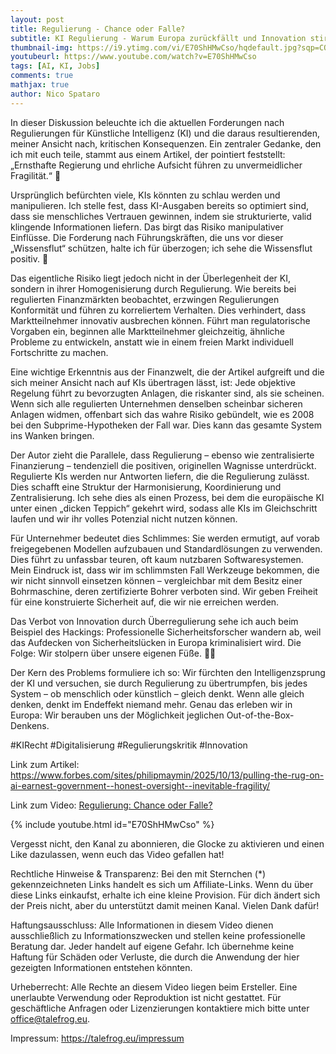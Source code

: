 ```yaml
---
layout: post
title: Regulierung - Chance oder Falle?
subtitle: KI Regulierung - Warum Europa zurückfällt und Innovation stirbt
thumbnail-img: https://i9.ytimg.com/vi/E70ShHMwCso/hqdefault.jpg?sqp=COjJvccG&rs=AOn4CLDXctEODHhpYNgQ_MVsDIdHSjuB0w
youtubeurl: https://www.youtube.com/watch?v=E70ShHMwCso
tags: [AI, KI, Jobs]
comments: true
mathjax: true
author: Nico Spataro
---
```


In dieser Diskussion beleuchte ich die aktuellen Forderungen nach Regulierungen für Künstliche Intelligenz (KI) und die daraus resultierenden, meiner Ansicht nach, kritischen Konsequenzen. Ein zentraler Gedanke, den ich mit euch teile, stammt aus einem Artikel, der pointiert feststellt: „Ernsthafte Regierung und ehrliche Aufsicht führen zu unvermeidlicher Fragilität.“ 🧐

Ursprünglich befürchten viele, KIs könnten zu schlau werden und manipulieren. Ich stelle fest, dass KI-Ausgaben bereits so optimiert sind, dass sie menschliches Vertrauen gewinnen, indem sie strukturierte, valid klingende Informationen liefern. Das birgt das Risiko manipulativer Einflüsse. Die Forderung nach Führungskräften, die uns vor dieser „Wissensflut“ schützen, halte ich für überzogen; ich sehe die Wissensflut positiv. 🌊

Das eigentliche Risiko liegt jedoch nicht in der Überlegenheit der KI, sondern in ihrer Homogenisierung durch Regulierung. Wie bereits bei regulierten Finanzmärkten beobachtet, erzwingen Regulierungen Konformität und führen zu korreliertem Verhalten. Dies verhindert, dass Marktteilnehmer innovativ ausbrechen können. Führt man regulatorische Vorgaben ein, beginnen alle Marktteilnehmer gleichzeitig, ähnliche Probleme zu entwickeln, anstatt wie in einem freien Markt individuell Fortschritte zu machen.

Eine wichtige Erkenntnis aus der Finanzwelt, die der Artikel aufgreift und die sich meiner Ansicht nach auf KIs übertragen lässt, ist: Jede objektive Regelung führt zu bevorzugten Anlagen, die riskanter sind, als sie scheinen. Wenn sich alle regulierten Unternehmen denselben scheinbar sicheren Anlagen widmen, offenbart sich das wahre Risiko gebündelt, wie es 2008 bei den Subprime-Hypotheken der Fall war. Dies kann das gesamte System ins Wanken bringen.

Der Autor zieht die Parallele, dass Regulierung – ebenso wie zentralisierte Finanzierung – tendenziell die positiven, originellen Wagnisse unterdrückt. Regulierte KIs werden nur Antworten liefern, die die Regulierung zulässt. Dies schafft eine Struktur der Harmonisierung, Koordinierung und Zentralisierung. Ich sehe dies als einen Prozess, bei dem die europäische KI unter einen „dicken Teppich“ gekehrt wird, sodass alle KIs im Gleichschritt laufen und wir ihr volles Potenzial nicht nutzen können.

Für Unternehmer bedeutet dies Schlimmes: Sie werden ermutigt, auf vorab freigegebenen Modellen aufzubauen und Standardlösungen zu verwenden. Dies führt zu unfassbar teuren, oft kaum nutzbaren Softwaresystemen. Mein Eindruck ist, dass wir im schlimmsten Fall Werkzeuge bekommen, die wir nicht sinnvoll einsetzen können – vergleichbar mit dem Besitz einer Bohrmaschine, deren zertifizierte Bohrer verboten sind. Wir geben Freiheit für eine konstruierte Sicherheit auf, die wir nie erreichen werden.

Das Verbot von Innovation durch Überregulierung sehe ich auch beim Beispiel des Hackings: Professionelle Sicherheitsforscher wandern ab, weil das Aufdecken von Sicherheitslücken in Europa kriminalisiert wird. Die Folge: Wir stolpern über unsere eigenen Füße. 🤦‍♂️

Der Kern des Problems formuliere ich so: Wir fürchten den Intelligenzsprung der KI und versuchen, sie durch Regulierung zu übertrumpfen, bis jedes System – ob menschlich oder künstlich – gleich denkt. Wenn alle gleich denken, denkt im Endeffekt niemand mehr. Genau das erleben wir in Europa: Wir berauben uns der Möglichkeit jeglichen Out-of-the-Box-Denkens.

#KIRecht #Digitalisierung #Regulierungskritik #Innovation

Link zum Artikel:
<https://www.forbes.com/sites/philipmaymin/2025/10/13/pulling-the-rug-on-ai-earnest-government--honest-oversight--inevitable-fragility/>

Link zum Video:
[Regulierung: Chance oder Falle?](https://www.youtube.com/watch?v=E70ShHMwCso)

{% include youtube.html id="E70ShHMwCso" %}

Vergesst nicht, den Kanal zu abonnieren, die Glocke zu aktivieren und einen Like dazulassen, wenn euch das Video gefallen hat!

Rechtliche Hinweise & Transparenz:
Bei den mit Sternchen (*) gekennzeichneten Links handelt es sich um Affiliate-Links. Wenn du über diese Links einkaufst, erhalte ich eine kleine Provision. Für dich ändert sich der Preis nicht, aber du unterstützt damit meinen Kanal. Vielen Dank dafür!

Haftungsausschluss:
Alle Informationen in diesem Video dienen ausschließlich zu Informationszwecken und stellen keine professionelle Beratung dar. Jeder handelt auf eigene Gefahr. Ich übernehme keine Haftung für Schäden oder Verluste, die durch die Anwendung der hier gezeigten Informationen entstehen könnten.

Urheberrecht:
Alle Rechte an diesem Video liegen beim Ersteller. Eine unerlaubte Verwendung oder Reproduktion ist nicht gestattet. Für geschäftliche Anfragen oder Lizenzierungen kontaktiere mich bitte unter <office@talefrog.eu>.

Impressum: 
<https://talefrog.eu/impressum>

